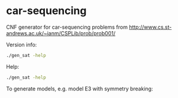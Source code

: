 car-sequencing
==============

CNF generator for car-sequencing problems from http://www.cs.st-andrews.ac.uk/~ianm/CSPLib/prob/prob001/

Version info:

```bash
./gen_sat -help
```
Help:

```bash
./gen_sat -help
```

To generate models, e.g. model E3 with symmetry breaking:

```./gen_sat -file hard/p00.txt -e3 -sym
